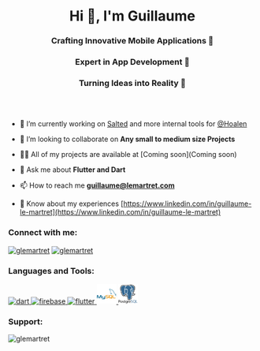 <h1 align="center">Hi 👋, I'm Guillaume</h1>
<h3 align="center">Crafting Innovative Mobile Applications 🚀</h3>
<h3 align="center">Expert in App Development 📱</h3>
<h3 align="center">Turning Ideas into Reality 🌟</h3>

<br>
<br>

- 🔭 I’m currently working on [Salted](https://apps.apple.com/fr/app/salted/id1173982383) and more internal tools for [@Hoalen](https://www.hoalen.com/en/)

- 👯 I’m looking to collaborate on **Any small to medium size Projects**

- 👨‍💻 All of my projects are available at [Coming soon](Coming soon)

- 💬 Ask me about **Flutter and Dart**

- 📫 How to reach me **guillaume@lemartret.com**

- 📄 Know about my experiences [https://www.linkedin.com/in/guillaume-le-martret](https://www.linkedin.com/in/guillaume-le-martret)

<h3 align="left">Connect with me:</h3>
<p align="left">
<a href="https://twitter.com/glemartret" target="blank"><img align="center" src="https://raw.githubusercontent.com/rahuldkjain/github-profile-readme-generator/master/src/images/icons/Social/twitter.svg" alt="glemartret" height="30" width="40" /></a>
<a href="https://instagram.com/glemartret" target="blank"><img align="center" src="https://raw.githubusercontent.com/rahuldkjain/github-profile-readme-generator/master/src/images/icons/Social/instagram.svg" alt="glemartret" height="30" width="40" /></a>
</p>

<h3 align="left">Languages and Tools:</h3>
<p align="left"> <a href="https://dart.dev" target="_blank" rel="noreferrer"> <img src="https://www.vectorlogo.zone/logos/dartlang/dartlang-icon.svg" alt="dart" width="40" height="40"/> </a> <a href="https://firebase.google.com/" target="_blank" rel="noreferrer"> <img src="https://www.vectorlogo.zone/logos/firebase/firebase-icon.svg" alt="firebase" width="40" height="40"/> </a> <a href="https://flutter.dev" target="_blank" rel="noreferrer"> <img src="https://www.vectorlogo.zone/logos/flutterio/flutterio-icon.svg" alt="flutter" width="40" height="40"/> </a> <a href="https://www.mysql.com/" target="_blank" rel="noreferrer"> <img src="https://raw.githubusercontent.com/devicons/devicon/master/icons/mysql/mysql-original-wordmark.svg" alt="mysql" width="40" height="40"/> </a> <a href="https://www.postgresql.org" target="_blank" rel="noreferrer"> <img src="https://raw.githubusercontent.com/devicons/devicon/master/icons/postgresql/postgresql-original-wordmark.svg" alt="postgresql" width="40" height="40"/> </a> </p>

<h3 align="left">Support:</h3>
<p><a href="https://www.buymeacoffee.com/glemartret"> <img align="left" src="https://cdn.buymeacoffee.com/buttons/v2/default-yellow.png" height="50" width="210" alt="glemartret" /></a></p><br><br>


